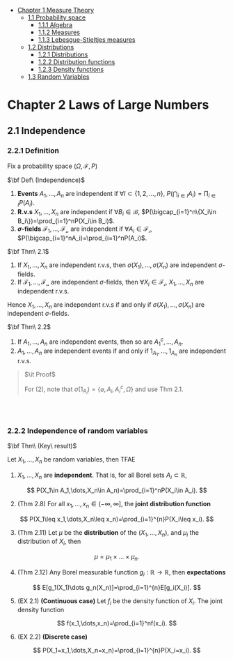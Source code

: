 
- [Chapter 1 Measure Theory](#chapter-1-measure-theory)
  - [1.1 Probability space](#11-probability-space)
    - [1.1.1 Algebra](#111-algebra)
    - [1.1.2 Measures](#112-measures)
    - [1.1.3 Lebesgue-Stieltjes measures](#113-lebesgue-stieltjes-measures)
  - [1.2 Distributions](#12-distributions)
    - [1.2.1 Distributions](#121-distributions)
    - [1.2.2 Distribution functions](#122-distribution-functions)
    - [1.2.3 Density functions](#123-density-functions)
  - [1.3 Random Variables](#13-random-variables)


# Chapter 2 Laws of Large Numbers

## 2.1 Independence

### 2.2.1 Definition

Fix a probability space $(\Omega,\mathcal{F},P)$

$\bf Def\ (Independence)$

1. **Events** $A_1,\dots,A_n$ are independent if $\forall I\subset\{1,2,\dots,n\}$, $P(\bigcap_{i\in I}A_i)=\prod_{i\in I}P(A_i)$.
2. **R.v.s** $X_1,\dots,X_n$ are independent if $\forall B_i\in\mathcal{B}$, $P(\bigcap_{i=1}^n\{X_i\in B_i\})=\prod_{i=1}^nP(X_i\in B_i)$.
3. **$\sigma$-fields** $\mathcal{F_1},\dots,\mathcal{F_n}$ are independent if $\forall A_i\in\mathcal{F_i}$, $P(\bigcap_{i=1}^nA_i)=\prod_{i=1}^nP(A_i)$.

$\bf Thm\ 2.1$

1. If $X_1,\dots,X_n$ are independent r.v.s, then $\sigma(X_1),\dots,\sigma(X_n)$ are independent $\sigma$-fields.
2. If $\mathcal{F_1},\dots,\mathcal{F_n}$ are independent $\sigma$-fields, then $\forall X_i\in\mathcal{F_i}$, $X_1,\dots,X_n$ are independent r.v.s.

Hence $X_1,\dots,X_n$ are independent r.v.s if and only if $\sigma(X_1),\dots,\sigma(X_n)$ are independent $\sigma$-fields.

$\bf Thm\ 2.2$

1. If $A_1,\dots,A_n$ are independent events, then so are $A_1^c,\dots,A_n$.
2. $A_1,\dots,A_n$ are independent events if and only if $1_{A_1},\dots,1_{A_n}$ are independent r.v.s.

> $\it Proof$
>
> For (2), note that $\sigma(1_{A_i})=\{\varnothing,A_i,A_i^c,\Omega\}$ and use Thm 2.1.

<br/><br/>

### 2.2.2 Independence of random variables

$\bf Thm\ (Key\ result)$

Let $X_1,\dots,X_n$ be random variables, then TFAE

1. $X_1,\dots,X_n$ are **independent**. That is, for all Borel sets $A_i\subset\mathbb{R}$,

$$
P(X_1\in A_1,\dots,X_n\in A_n)=\prod_{i=1}^nP(X_i\in A_i).
$$

2. (Thm 2.8) For all $x_1,\dots,x_n\in(-\infty,\infty]$, the **joint distribution function**

$$
P(X_1\leq x_1,\dots,X_n\leq x_n)=\prod_{i=1}^{n}P(X_i\leq x_i).
$$

3. (Thm 2.11) Let $\mu$ be the **distribution** of the $(X_1,\dots,X_n)$, and $\mu_i$ the distribution of $X_i$, then

$$
\mu=\mu_1\times\dots\times\mu_n.
$$

4. (Thm 2.12) Any Borel measurable function $g_i:\mathbb{R}\to\mathbb{R}$, then **expectations**

$$
E[g_1(X_1)\dots g_n(X_n)]=\prod_{i=1}^{n}E[g_i(X_i)].
$$

5. (EX 2.1) **(Continuous case)** Let $f_i$ be the density function of $X_i$. The joint density function

$$
f(x_1,\dots,x_n)=\prod_{i=1}^nf(x_i).
$$

6. (EX 2.2) **(Discrete case)**

$$
P(X_1=x_1,\dots,X_n=x_n)=\prod_{i=1}^{n}P(X_i=x_i).
$$